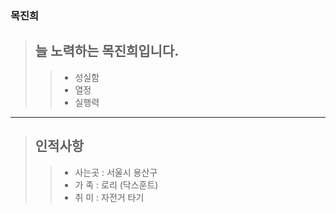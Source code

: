### 목진희
> ## 늘 노력하는 목진희입니다.
> > * 성실함
> > * 열정
> > * 실행력   
   
----------------------------------   
   
> ## 인적사항
> > * 사는곳 : 서울시 용산구
> > * 가  족 : 로리 (닥스훈트) 
> > * 취  미 : 자전거 타기
